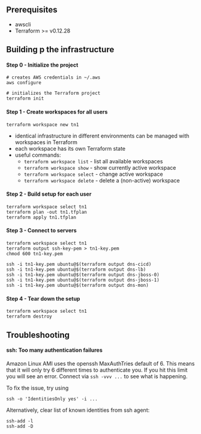 ## Prerequisites
- awscli
- Terraform >= v0.12.28


## Building p the infrastructure

#### Step 0 - Initialize the project
```
# creates AWS credentials in ~/.aws
aws configure

# initializes the Terraform project
terraform init
```

#### Step 1 - Create workspaces for all users
```
terraform workspace new tn1
```
- identical infrastructure in different environments can be managed with workspaces in Terraform
- each workspace has its own Terraform state
- useful commands:
  - `terraform workspace list` - list all available workspaces
  - `terraform workspace show` - show currently active workspace
  - `terraform workspace select` - change active workspace
  - `terraform workspace delete` - delete a (non-active) workspace

#### Step 2 - Build setup for each user
```
terraform workspace select tn1
terraform plan -out tn1.tfplan
terraform apply tn1.tfplan
```

#### Step 3 - Connect to servers
```
terraform workspace select tn1
terraform output ssh-key-pem > tn1-key.pem
chmod 600 tn1-key.pem

ssh -i tn1-key.pem ubuntu@$(terraform output dns-cicd)
ssh -i tn1-key.pem ubuntu@$(terraform output dns-lb)
ssh -i tn1-key.pem ubuntu@$(terraform output dns-jboss-0)
ssh -i tn1-key.pem ubuntu@$(terraform output dns-jboss-1)
ssh -i tn1-key.pem ubuntu@$(terraform output dns-mon)
```

#### Step 4 - Tear down the setup
```
terraform workspace select tn1
terraform destroy
```


## Troubleshooting

#### ssh: Too many authentication failures
Amazon Linux AMI uses the openssh MaxAuthTries default of 6. This means that it will only try 6 different times to
authenticate you. If you hit this limit you will see an error. Connect via `ssh -vvv ...` to see what is happening.

To fix the issue, try using 
```
ssh -o 'IdentitiesOnly yes' -i ...
```

Alternatively, clear list of known identities from ssh agent:
```
ssh-add -l
ssh-add -D
``` 
